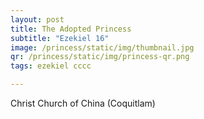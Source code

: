 ```yaml
---
layout: post
title: The Adopted Princess
subtitle: "Ezekiel 16"
image: /princess/static/img/thumbnail.jpg
qr: /princess/static/img/princess-qr.png
tags: ezekiel cccc

---
```

Christ Church of China (Coquitlam)

